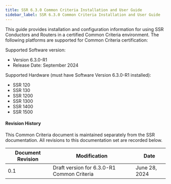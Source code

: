 ```yaml
---
title: SSR 6.3.0 Common Criteria Installation and User Guide
sidebar_label: SSR 6.3.0 Common Criteria Installation and User Guide
---
```


This guide provides installation and configuration information for using SSR Conductors and Routers in a certified Common Criteria environment. The following platforms are supported for Common Criteria certification:

Supported Software version: 

- Version 6.3.0-R1
- Release Date: September 2024

Supported Hardware (must have Software Version 6.3.0-R1 installed):

- SSR 120 
- SSR 130
- SSR 1200
- SSR 1300
- SSR 1400
- SSR 1500

#### Revision History

This Common Criteria document is maintained separately from the SSR documentation. All revisions to this documentation set are recorded below.

| Document Revision | Modification | Date |
| --- | --- | --- |
| 0.1 | Draft version for 6.3.0-R1 Common Criteria | June 28, 2024 |
